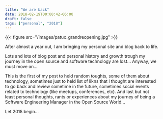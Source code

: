 ```yaml
---
title: "We are back"
date: 2018-02-19T00:00:42-06:00
draft: false 
tags: ["personal", "2018"]
---
```

{{< figure src="/images/patux_grandreopening.jpg" >}}

After almost a year out, I am bringing my personal site and blog back to life. 

Lots and lots of blog post and personal history and growth trough my journey in the open source and software technology are lost... 
Anyway, we must move on...

This is the first of my post to held random toughts, some of them about technology, sometimes just to held list of likns that I thought are interested to go back and review sometime in the future, sometimes social events related to technology (like meetups, conferences, etc). And last but not least personal thoughts, rants or experiences about my journey of being a Software Engineering Manager in the Open Source World... 

Let 2018 begin...
